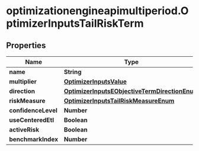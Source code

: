 # optimizationengineapimultiperiod.OptimizerInputsTailRiskTerm

## Properties

Name | Type | Description | Notes
------------ | ------------- | ------------- | -------------
**name** | **String** |  | [optional] 
**multiplier** | [**OptimizerInputsValue**](OptimizerInputsValue.md) |  | [optional] 
**direction** | [**OptimizerInputsEObjectiveTermDirectionEnum**](OptimizerInputsEObjectiveTermDirectionEnum.md) |  | [optional] 
**riskMeasure** | [**OptimizerInputsTailRiskMeasureEnum**](OptimizerInputsTailRiskMeasureEnum.md) |  | [optional] 
**confidenceLevel** | **Number** |  | [optional] 
**useCenteredEtl** | **Boolean** |  | [optional] 
**activeRisk** | **Boolean** |  | [optional] 
**benchmarkIndex** | **Number** |  | [optional] 


